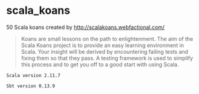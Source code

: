 # scala_koans
50 Scala koans created by http://scalakoans.webfactional.com/

> Koans are small lessons on the path to enlightenment. The aim of the Scala Koans project is to provide an easy learning environment in Scala. Your insight will be derived by encountering failing tests and fixing them so that they pass. A testing framework is used to simplify this process and to get you off to a good start with using Scala.

```
Scala version 2.11.7

Sbt version 0.13.9
```
